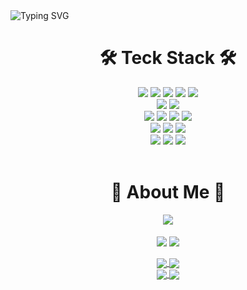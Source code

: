 <img src="https://capsule-render.vercel.app/api?type=waving&height=300&color=gradient&text=LEE%20DONG%20YOON&fontSize=80&section=header&reversal=false&textBg=false&animation=twinkling&descAlign=60&strokeWidth=0" alt="Typing SVG" />

<br>

<div align=center><h1>🛠️ Teck Stack 🛠️</h1></div>

<div align=center> 
  <img src="https://img.shields.io/badge/java-007396?style=for-the-badge&logo=java&logoColor=white">
  <img src="https://img.shields.io/badge/react-61DAFB?style=for-the-badge&logo=react&logoColor=black"> 
  <img src="https://img.shields.io/badge/html5-E34F26?style=for-the-badge&logo=html5&logoColor=white"> 
  <img src="https://img.shields.io/badge/css-1572B6?style=for-the-badge&logo=css3&logoColor=white"> 
  <img src="https://img.shields.io/badge/javascript-F7DF1E?style=for-the-badge&logo=javascript&logoColor=black">
  <br>
  
  <img src="https://img.shields.io/badge/mysql-4479A1?style=for-the-badge&logo=mysql&logoColor=white">
  <img src="https://img.shields.io/badge/firebase-FFCA28?style=for-the-badge&logo=firebase&logoColor=white">
  <br>

  <img src="https://img.shields.io/badge/springboot-6DB33F?style=for-the-badge&logo=springboot&logoColor=white"> 
  <img src="https://img.shields.io/badge/node.js-339933?style=for-the-badge&logo=Node.js&logoColor=white">
  <img src="https://img.shields.io/badge/express-000000?style=for-the-badge&logo=express&logoColor=white">
  
  <img src="https://img.shields.io/badge/tailwindcss-06B6D4?style=for-the-badge&logo=TailwindCSS&logoColor=white">
  <br>

  <img src="https://img.shields.io/badge/amazonaws-232F3E?style=for-the-badge&logo=amazonaws&logoColor=white"> 
  <img src="https://img.shields.io/badge/docker-2496ED?style=for-the-badge&logo=docker&logoColor=white">
  <img src="https://img.shields.io/badge/apache tomcat-F8DC75?style=for-the-badge&logo=apachetomcat&logoColor=white">
  <br>
  
  <img src="https://img.shields.io/badge/github-181717?style=for-the-badge&logo=github&logoColor=white">
  <img src="https://img.shields.io/badge/git-F05032?style=for-the-badge&logo=git&logoColor=white">
  <img src="https://img.shields.io/badge/notion-000000?style=for-the-badge&logo=notion&logoColor=white">
  <br>
</div>
<br>

<div align=center><h1>🚀 About Me 🚀</h1></div>

<div align=center>
    <a href="https://www.instagram.com/d.yxxn/">
        <img src="https://img.shields.io/badge/instagram-E4405F?style=for-the-badge&logo=instagram&logoColor=white">
    </a>
</div>

<br>

<div align=center>
<img align="center" src="https://github-readme-stats.vercel.app/api?username=dongyoon7212&theme=solarized-light&show_icons=true" />

<img align="center" src="https://github-readme-stats.vercel.app/api/top-langs/?username=dongyoon7212&layout=compact&hide=jupyter%20notebook&theme=solarized-light" />

<br>
<br>

<div>
<a href="https://github.com/Novel-Ideas/gumeonggage-front">
  <img align="center" src="https://github-readme-stats.vercel.app/api/pin/?username=Novel-Ideas&repo=gumeonggage-front&theme=solarized-light" />
</a>
<a href="https://github.com/Novel-Ideas/gumeonggage-back">
  <img align="center" src="https://github-readme-stats.vercel.app/api/pin/?username=Novel-Ideas&repo=gumeonggage-back&theme=solarized-light" />
</a>
</div>
    <div>
        <a href="https://github.com/dsu-graduation-thesis/DNRS_Web">
        <img align="center" src="https://github-readme-stats.vercel.app/api/pin/?username=dsu-graduation-thesis&repo=DNRS_Web&theme=solarized-light" />
        </a>
        <a href="https://github.com/dongyoon7212/DSUTaxiSharing">
        <img align="center" src="https://github-readme-stats.vercel.app/api/pin/?username=dongyoon7212&repo=DSUTaxiSharing&theme=solarized-light" />
        </a>
    </div>
</div>
